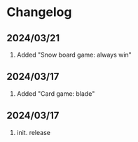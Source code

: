 # Changelog

## 2024/03/21  
1. Added "Snow board game: always win"  
  
## 2024/03/17  
1. Added "Card game: blade"  
  
## 2024/03/17  
1. init. release  

